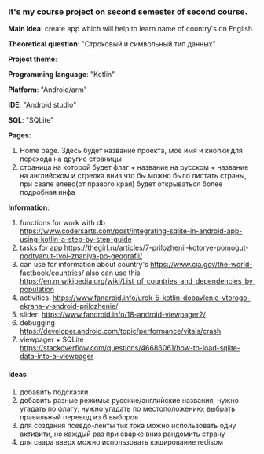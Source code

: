 
### It's my course project on second semester of second course.

**Main idea**: create app which will help to learn name of country's on English

**Theoretical question**: "Строковый и символьный тип данных"

**Project theme**:

**Programming language**: "Kotlin"

**Platform**: "Android/arm"

**IDE**: "Android studio"

**SQL**: "SQLite"

**Pages**:
  1. Home page. Здесь будет название проекта, моё имя и кнопки для перехода на другие страницы
  2. страница на которой будет флаг + название на русском + название на английском и стрелка вниз что бы можно было листать страны, при свапе влево(от правого края) будет открываться более подробная инфа
   
**Information**:
1. functions for work with db 
https://www.codersarts.com/post/integrating-sqlite-in-android-app-using-kotlin-a-step-by-step-guide
2. tasks for app https://thegirl.ru/articles/7-prilozhenii-kotorye-pomogut-podtyanut-tvoi-znaniya-po-geografii/
3. can use for information about country's https://www.cia.gov/the-world-factbook/countries/
also can use this https://en.m.wikipedia.org/wiki/List_of_countries_and_dependencies_by_population
4. activities: https://www.fandroid.info/urok-5-kotlin-dobavlenie-vtorogo-ekrana-v-android-prilozhenie/
5. slider: https://www.fandroid.info/18-android-viewpager2/
6. debugging https://developer.android.com/topic/performance/vitals/crash
7. viewpager + SQLite https://stackoverflow.com/questions/46686061/how-to-load-sqlite-data-into-a-viewpager

#### Ideas
1. добавить подсказки
2. добавить разные режимы: русские/английские названия; нужно угадать по флагу; нужно угадать по местоположению; выбрать правильный перевод из 6 выборов
3. для создания псевдо-ленты тик тока можно использовать одну активити, но каждый раз при сварке вниз рандомить страну
4. для свара вверх можно использовать кэширование redisом
